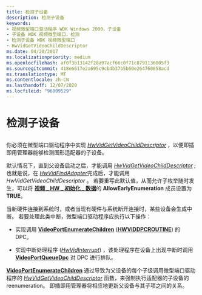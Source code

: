 ```yaml
---
title: 检测子设备
description: 检测子设备
keywords:
- 视频微型端口驱动程序 WDK Windows 2000，子设备
- 子设备 WDK 视频微型端口，检测
- 检测子设备 WDK 视频微型端口
- HwVidGetVideoChildDescriptor
ms.date: 04/20/2017
ms.localizationpriority: medium
ms.openlocfilehash: af0f3b13142f28a97acf66c0f71c8791136005f3
ms.sourcegitcommit: 418e6617e2a695c9cb4b37b5b60e264760858acd
ms.translationtype: MT
ms.contentlocale: zh-CN
ms.lasthandoff: 12/07/2020
ms.locfileid: "96809529"
---
```

# <a name="detecting-child-devices"></a>检测子设备


## <span id="ddk_detecting_child_devices_gg"></span><span id="DDK_DETECTING_CHILD_DEVICES_GG"></span>


你必须在微型端口驱动程序中实现 [*HwVidGetVideoChildDescriptor*](/windows-hardware/drivers/ddi/video/nc-video-pvideo_hw_get_child_descriptor) ，以便即插即用管理器能够检测图形适配器的子设备。

默认情况下，直到父设备启动之后，才能调用 [*HwVidGetVideoChildDescriptor*](/windows-hardware/drivers/ddi/video/nc-video-pvideo_hw_get_child_descriptor) ;也就是说，在 [*HwVidFindAdapter*](/windows-hardware/drivers/ddi/video/nc-video-pvideo_hw_find_adapter)完成后，才能调用 *HwVidGetVideoChildDescriptor* 。 若要重写此默认值，从而允许子枚举随时发生，可以将 [**视频 \_ HW \_ 初始化 \_ 数据**](/windows-hardware/drivers/ddi/video/ns-video-_video_hw_initialization_data)的 **AllowEarlyEnumeration** 成员设置为 **TRUE**。

当新硬件连接到系统时，或者当现有硬件与系统断开连接时，某些设备会生成中断。 若要处理此类中断，微型端口驱动程序应执行以下操作：

-   实现调用 [**VideoPortEnumerateChildren**](/windows-hardware/drivers/ddi/video/nf-video-videoportenumeratechildren) ([**HWVIDDPCROUTINE**](/windows-hardware/drivers/ddi/video/nc-video-pminiport_dpc_routine)) 的 DPC。

-   实现中断处理程序 ([*HwVidInterrupt*](/windows-hardware/drivers/ddi/video/nc-video-pvideo_hw_interrupt)) ，该处理程序在设备上出现中断时调用 [**VideoPortQueueDpc**](/windows-hardware/drivers/ddi/video/nf-video-videoportqueuedpc) 对 DPC 进行排队。

[**VideoPortEnumerateChildren**](/windows-hardware/drivers/ddi/video/nf-video-videoportenumeratechildren) 通过导致为父设备的每个子级调用微型端口驱动程序的 [*HwVidGetVideoChildDescriptor*](/windows-hardware/drivers/ddi/video/nc-video-pvideo_hw_get_child_descriptor) 函数，来强制执行适配器的子设备的 reenumeration。 即插即用管理器将相应地更新父设备与其子项之间的关系。

 

